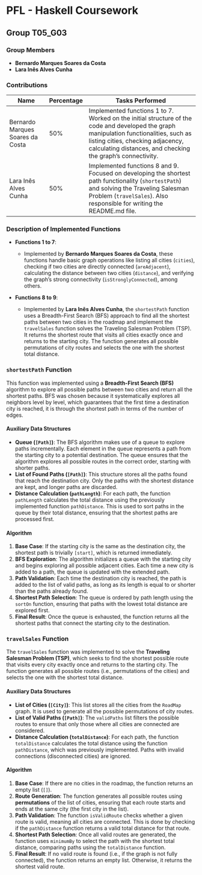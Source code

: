 # PFL - Haskell Coursework

## Group T05_G03

### Group Members

- **Bernardo Marques Soares da Costa**
- **Lara Inês Alves Cunha**

### Contributions

| Name                              | Percentage | Tasks Performed |
|----------------------------------- |------------|-----------------|
| Bernardo Marques Soares da Costa   | 50%        | Implemented functions 1 to 7. Worked on the initial structure of the code and developed the graph manipulation functionalities, such as listing cities, checking adjacency, calculating distances, and checking the graph’s connectivity. |
| Lara Inês Alves Cunha              | 50%        | Implemented functions 8 and 9. Focused on developing the shortest path functionality (`shortestPath`) and solving the Traveling Salesman Problem (`travelSales`). Also responsible for writing the README.md file. |

### Description of Implemented Functions

- **Functions 1 to 7**:
    - Implemented by **Bernardo Marques Soares da Costa**, these functions handle basic graph operations like listing all cities (`cities`), checking if two cities are directly connected (`areAdjacent`), calculating the distance between two cities (`distance`), and verifying the graph’s strong connectivity (`isStronglyConnected`), among others.

- **Functions 8 to 9**:
    - Implemented by **Lara Inês Alves Cunha**, the `shortestPath` function uses a Breadth-First Search (BFS) approach to find all the shortest paths between two cities in the roadmap and implement the `travelSales` function solves the Traveling Salesman Problem (TSP). It returns the shortest route that visits all cities exactly once and returns to the starting city. The function generates all possible permutations of city routes and selects the one with the shortest total distance.

### `shortestPath` Function

This function was implemented using a **Breadth-First Search (BFS)** algorithm to explore all possible paths between two cities and return all the shortest paths. BFS was chosen because it systematically explores all neighbors level by level, which guarantees that the first time a destination city is reached, it is through the shortest path in terms of the number of edges.

#### Auxiliary Data Structures

- **Queue (`[Path]`)**: The BFS algorithm makes use of a queue to explore paths incrementally. Each element in the queue represents a path from the starting city to a potential destination. The queue ensures that the algorithm explores all possible routes in the correct order, starting with shorter paths.
- **List of Found Paths (`[Path]`)**: This structure stores all the paths found that reach the destination city. Only the paths with the shortest distance are kept, and longer paths are discarded.
- **Distance Calculation (`pathLength`)**: For each path, the function `pathLength` calculates the total distance using the previously implemented function `pathDistance`. This is used to sort paths in the queue by their total distance, ensuring that the shortest paths are processed first.

#### Algorithm

1. **Base Case**: If the starting city is the same as the destination city, the shortest path is trivially `[start]`, which is returned immediately.
2. **BFS Exploration**: The algorithm initializes a queue with the starting city and begins exploring all possible adjacent cities. Each time a new city is added to a path, the queue is updated with the extended path.
3. **Path Validation**: Each time the destination city is reached, the path is added to the list of valid paths, as long as its length is equal to or shorter than the paths already found.
4. **Shortest Path Selection**: The queue is ordered by path length using the `sortOn` function, ensuring that paths with the lowest total distance are explored first.
5. **Final Result**: Once the queue is exhausted, the function returns all the shortest paths that connect the starting city to the destination.

### `travelSales` Function

The `travelSales` function was implemented to solve the **Traveling Salesman Problem (TSP)**, which seeks to find the shortest possible route that visits every city exactly once and returns to the starting city. The function generates all possible routes (i.e., permutations of the cities) and selects the one with the shortest total distance.

#### Auxiliary Data Structures

- **List of Cities (`[City]`)**: This list stores all the cities from the `RoadMap` graph. It is used to generate all the possible permutations of city routes.
- **List of Valid Paths (`[Path]`)**: The `validPaths` list filters the possible routes to ensure that only those where all cities are connected are considered.
- **Distance Calculation (`totalDistance`)**: For each path, the function `totalDistance` calculates the total distance using the function `pathDistance`, which was previously implemented. Paths with invalid connections (disconnected cities) are ignored.
  
#### Algorithm

1. **Base Case**: If there are no cities in the roadmap, the function returns an empty list (`[]`).
2. **Route Generation**: The function generates all possible routes using **permutations** of the list of cities, ensuring that each route starts and ends at the same city (the first city in the list).
3. **Path Validation**: The function `isValidRoute` checks whether a given route is valid, meaning all cities are connected. This is done by checking if the `pathDistance` function returns a valid total distance for that route.
4. **Shortest Path Selection**: Once all valid routes are generated, the function uses `minimumBy` to select the path with the shortest total distance, comparing paths using the `totalDistance` function.
5. **Final Result**: If no valid route is found (i.e., if the graph is not fully connected), the function returns an empty list. Otherwise, it returns the shortest valid route.

